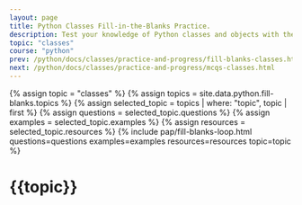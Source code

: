 ```yaml
---
layout: page
title: Python Classes Fill-in-the-Blanks Practice.
description: Test your knowledge of Python classes and objects with these fill-in-the-blank exercises. Learn key concepts like attributes, methods, and the __init__ method with answers provided for self-assessment.
topic: "classes"
course: "python"
prev: /python/docs/classes/practice-and-progress/fill-blanks-classes.html
next: /python/docs/classes/practice-and-progress/mcqs-classes.html
---
```


{% assign topic = "classes" %}
{% assign topics = site.data.python.fill-blanks.topics %}
{% assign selected_topic = topics | where: "topic", topic | first %}
{% assign questions = selected_topic.questions %}
{% assign examples = selected_topic.examples %}
{% assign resources = selected_topic.resources %}
{% include pap/fill-blanks-loop.html questions=questions examples=examples resources=resources topic=topic %}

<h1>{{topic}}</h1>
